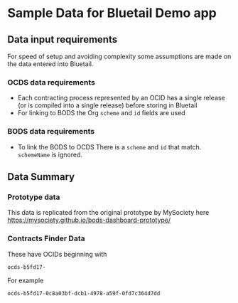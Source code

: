 # Sample Data for Bluetail Demo app

## Data input requirements

For speed of setup and avoiding complexity some assumptions are made on the data entered into Bluetail.


### OCDS data requirements

- Each contracting process represented by an OCID has a single release (or is compiled into a single release) before storing in Bluetail
- For linking to BODS the Org `scheme` and `id` fields are used 

### BODS data requirements

- To link the BODS to OCDS There is a `scheme` and `id` that match. `schemeName` is ignored.  


## Data Summary

### Prototype data

This data is replicated from the original prototype by MySociety here https://mysociety.github.io/bods-dashboard-prototype/

### Contracts Finder Data

These have OCIDs beginning with 
    
    ocds-b5fd17-

For example

    ocds-b5fd17-0c8a03bf-dcb1-4978-a59f-0fd7c364d7dd